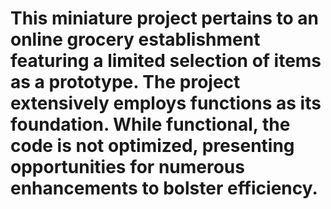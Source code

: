 # This miniature project pertains to an online grocery establishment featuring a limited selection of items as a prototype. The project extensively employs functions as its foundation. While functional, the code is not optimized, presenting opportunities for numerous enhancements to bolster efficiency.
